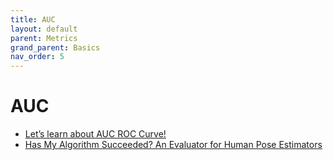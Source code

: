 ```yaml
---
title: AUC
layout: default
parent: Metrics
grand_parent: Basics
nav_order: 5
---
```


# AUC
- [Let’s learn about AUC ROC Curve!](https://medium.com/greyatom/lets-learn-about-auc-roc-curve-4a94b4d88152)
- [Has My Algorithm Succeeded? An Evaluator for Human Pose Estimators](https://www.robots.ox.ac.uk/~vgg/publications/2012/Jammalamadaka12a/jammalamadaka12a.pdf)